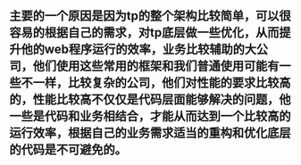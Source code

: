 ## 主要的一个原因是因为tp的整个架构比较简单，可以很容易的根据自己的需求，对tp底层做一些优化，从而提升他的web程序运行的效率，业务比较辅助的大公司，他们使用这些常用的框架和我们普通使用可能有一些不一样，比较复杂的公司，他们对性能的要求比较高的，性能比较高不仅仅是代码层面能够解决的问题，他一些是代码和业务相结合，才能从而达到一个比较高的运行效率，根据自己的业务需求适当的重构和优化底层的代码是不可避免的。